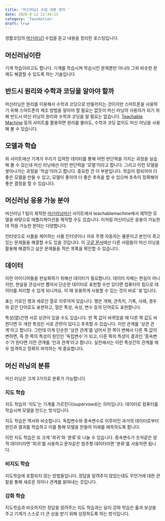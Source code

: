 ```yaml
---
title: '머신러닝1 수업 내용 정리 '
date: 2020-8-12 22:34:13
category: 'foundation'
draft: true
---
```


생활코딩의 [머신러닝1](https://opentutorials.org/module/4916) 수업을 듣고 내용을 정리한 포스팅입니다.

## 머신러닝이란

기계 학습이라고도 합니다. 기계를 학습시켜 학습시킨 문제뿐만 아니라 그와 비슷한 문제도 해결할 수 있도록 하는 기술입니다

## 반드시 원리와 수학과 코딩을 알아야 할까

머신러닝은 원리를 이용해서 수학과 코딩으로 만들어지는 것이지만 스마트폰을 사용하기 위해 스마트폰의 제조 방법을 알아야 할 필요는 없듯이 머신 러닝의 사용자가 되기 위해 반드시 머신 러닝의 원리와 수학과 코딩을 알 필요는 없습니다. [Teachable Machine](https://teachablemachine.withgoogle.com/) 등의 사이트를 활용하면 원리를 몰라도, 수학과 코딩 없이도 머신 러닝을 사용해 볼 수 있습니다.

## 모델과 학습

위 사이트에선 기계가 우리가 입력한 데이터를 통해 어떤 판단력을 가지는 과정을 실습해 볼 수 있는데 머신 러닝에선 이런 판단력을 '모델'이라고 합니다. 그리고 이런 모델을 쌓아나가는 과정을 '학습'이라고 합니다. 중요한 건 이 부분입니다. 학습이 잘되어야 더 좋은 모델을 만들 수 있고, 모델이 좋아야 더 좋은 추측을 할 수 있으며 추측이 정확해야 좋은 결정을 할 수 있습니다.

## 머신러닝 응용 가능 분야

머신러닝 1 팀이 제작한 [머신러닝머신](https://ml-app.yah.ac/) 사이트에서 teachablemachine에서 제작한 모델을 바탕으로 애플리케이션을 제작할 수도 있습니다. 이처럼 머신러닝은 응용이 가능한데 적용 가능한 분야는 다양합니다.

인터넷으로 사물을 제어하는 사물 인터넷이나 자유 주행 자동차는 물론이고 본인이 겪고 있는 문제들을 해결할 수도 있을 것입니다. 이 [구글 문서](https://docs.google.com/spreadsheets/d/1mdCb-xRYBAsAOeiC7miyQgcMqVzCpg_67OmfdGRvVAY/edit#gid=1139916340)에선 다른 사람들이 머신 러닝을 활용해 해결하고 싶은 문제들을 적은 목록을 확인할 수 있습니다.

## 데이터

이런 아이디어들을 현실화하기 위해선 데이터가 필요합니다. 데이터 자체는 현실이 아니지만, 현실을 관심사만 뽑아서 단순한 데이터로 표현할 수만 있다면 컴퓨터의 힘으로 데이터를 처리할 수 있게 되니까요. 이 때 유용하게 사용할 수 있는 것이 바로 '표'입니다.

표는 가로인 행과 세로인 열로 이루어져 있습니다. 행은 개체, 관측치, 기록, 사례, 경우와 같은 단어로도 표현하고, 열은 특성, 속성, 변수 등의 단어로도 표현합니다.

특성(열)간엔 서로 상관이 있을 수도 있습니다. 한 쪽 값이 바뀌었을 때 다른 쪽 값도 바뀐다면 두 개읜 특성은 서로 관련이 있다고 추측할 수 있습니다. 이런 관계를 '상관 관계'라고 합니다. 그런데 이게 단순한 '상관 관계'를 넘어서 한 쪽이 변해서 다른 쪽 값이 변하면, 즉 한 쪽의 특성이 원인인 '독립변수'가 되고, 다른 쪽의 특성이 결과인 '종속변수'가 된다면 이런 관계를 '인과 관계'라고 합니다. 실전에서는 이런 특성간의 관계를 매우 엄격하고 정확히 파악하는 게 중요합니다.

## 머신 러닝의 분류

머신 러닝은 크게 3가지로 분류가 가능합니다

### 지도 학습

지도 학습의 '지도'는 기계를 가르친다(supervised)는 의미입니다. 데이터로 컴퓨터를 학습시켜 모델을 만드는 방식입니다.

지도 학습은 역사와 비슷합니다. 독립변수와 종속변수로 이루어진 과거의 데이터로부터 원인과 결과를 학습하고 이를 통해 모델을 만들어 미래를 예측하도록 합니다.

이런 지도 학습은 또 크게 '회귀'와 '분류'로 나눌 수 있습니다. 종속변수가 숫자같은 양적 데이터라면 '회귀'를 사용하고 문자같은 범주형 데이터라면 '분류'를 사용하면 됩니다.

### 비지도 학습

지도학습에 포함되지 않는 방법들입니다. 정답을 알려주지 않았는데도 무언가에 대한 관찰을 통해 새로운 의미나 관계를 밝혀내는 것입니다.

### 강화 학습

지도학습과 비슷하지만 정답을 알려주는 지도 학습과는 달리 강화 학습은 룰과 보상을 주고 기계가 스스로 더 큰 상을 받기 위해 성장하도록 하는 방식입니다.
